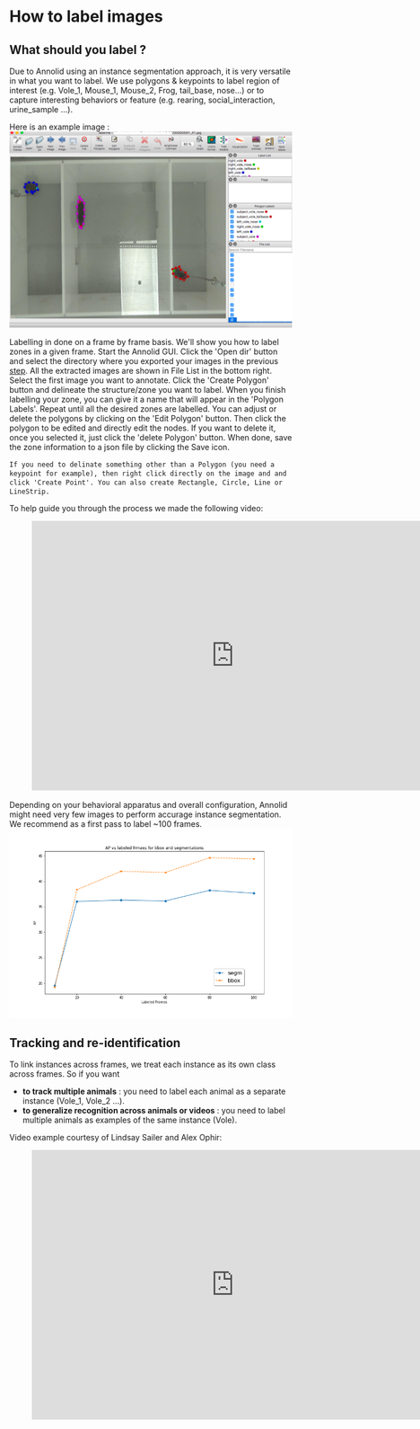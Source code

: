 # How to label images

## What should you label ?
Due to Annolid using an instance segmentation approach, it is very versatile in what you want to label. We use polygons & keypoints to label region of interest (e.g. Vole_1, Mouse_1, Mouse_2, Frog, tail_base, nose...) or to capture interesting behaviors or feature (e.g. rearing, social_interaction, urine_sample ...).

Here is an example image :
![](../images/labelling_0.png)


Labelling in done on a frame by frame basis. We'll show you how to label zones in a given frame. Start the Annolid GUI. Click the 'Open dir' button and select the directory where you exported your images in the previous [step](extract_frames). All the extracted images are shown in File List in the bottom right. Select the first image you want to annotate. Click the 'Create Polygon' button and delineate the structure/zone you want to label. When you finish labelling your zone, you can give it a name that will appear in the 'Polygon Labels'. Repeat until all the desired zones are labelled. You can adjust or delete the polygons by clicking on the 'Edit Polygon' button. Then click the polygon to be edited and directly edit the nodes. If you want to delete it, once you selected it, just click the 'delete Polygon' button.
When done, save the zone information to a json file by clicking the Save icon.

```{note}
If you need to delinate something other than a Polygon (you need a keypoint for example), then right click directly on the image and and click 'Create Point'. You can also create Rectangle, Circle, Line or LineStrip.  
```


To help guide you through the process we made the following video:

<figure class="video_container">
  <iframe width="720" height="480" src="https://www.youtube.com/embed/zX8cUImRI_s" frameborder="0" allowfullscreen="true"> </iframe>
</figure>



Depending on your behavioral apparatus and overall configuration, Annolid might need very few images to perform accurage instance segmentation. We recommend as a first pass to label ~100 frames.
![](../images/labelling_1.png)

## Tracking and re-identification
To link instances across frames, we treat each instance as its own class across frames.
So if you want
- **to track multiple animals** : you need to label each animal as a separate instance (Vole_1, Vole_2 ...).
- **to generalize recognition across animals or videos** : you need to label multiple animals as examples of the same instance (Vole).  


Video example courtesy of Lindsay Sailer and Alex Ophir:

<figure class="video_container">
  <iframe width="720" height="480" src="https://drive.google.com/file/d/1uw_0JO_rB6Adq7YEHrapzDdGEOPxsmhC/preview" frameborder="0" allowfullscreen="true"> </iframe>
</figure>
